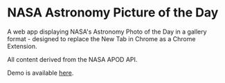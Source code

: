 NASA Astronomy Picture of the Day
=====

A web app displaying NASA's Astronomy Photo of the Day in a gallery format - designed to replace the New Tab in Chrome as a Chrome Extension.

All content derived from the NASA APOD API.

Demo is available [here](https://rhystmills.github.io/nasa-apod-extension/).
